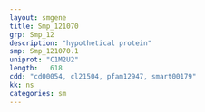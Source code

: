 ```yaml
---
layout: smgene
title: Smp_121070
grp: Smp_12
description: "hypothetical protein"
smp: Smp_121070.1
uniprot: "C1M2U2"
length:   618
cdd: "cd00054, cl21504, pfam12947, smart00179"
kk: ns
categories: sm
---
```


